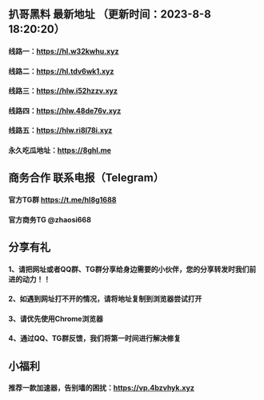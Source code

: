 ## 扒哥黑料 最新地址 （更新时间：2023-8-8 18:20:20）
#### 线路一：https://hl.w32kwhu.xyz
#### 线路二：https://hl.tdv6wk1.xyz
#### 线路三：https://hlw.i52hzzv.xyz
#### 线路四：https://hlw.48de76v.xyz
#### 线路五：https://hlw.ri8l78i.xyz
#### 永久吃瓜地址：https://8ghl.me

## 商务合作 联系电报（Telegram）
#### 官方TG群 https://t.me/hl8g1688
#### 官方商务TG @zhaosi668

## 分享有礼
#### 1、请把网址或者QQ群、TG群分享给身边需要的小伙伴，您的分享转发时我们前进的动力！！
#### 2、如遇到网址打不开的情况，请将地址复制到浏览器尝试打开
#### 3、请优先使用Chrome浏览器
#### 4、通过QQ、TG群反馈，我们将第一时间进行解决修复

## 小福利
#### 推荐一款加速器，告别墙的困扰：https://vp.4bzvhyk.xyz
